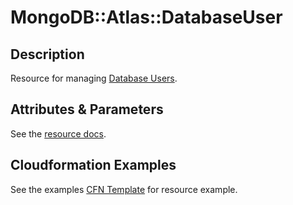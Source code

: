 # MongoDB::Atlas::DatabaseUser

## Description
Resource for managing [Database Users](https://www.mongodb.com/docs/api/doc/atlas-admin-api-v2/group/endpoint-database-users).

## Attributes & Parameters

See the [resource docs](docs/README.md).

## Cloudformation Examples

See the examples [CFN Template](test/databaseuser.sample-template.json) for resource example.

